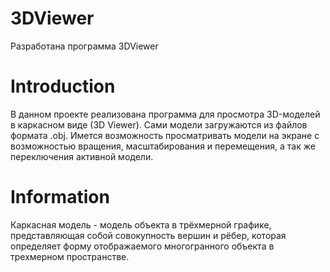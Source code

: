 # 3DViewer

Разработана программа 3DViewer

# Introduction

В данном проекте реализована программа для просмотра 3D-моделей в каркасном виде (3D Viewer). Сами модели загружаются из файлов формата .obj.
Имется возможность просматривать модели на экране с возможностью вращения, масштабирования и перемещения, а так же переключения активной модели.

# Information

Каркасная модель - модель объекта в трёхмерной графике, представляющая собой совокупность вершин и рёбер, которая определяет форму отображаемого многогранного объекта в трехмерном пространстве.

